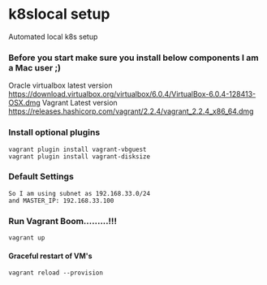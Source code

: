# k8slocal setup
Automated local k8s setup

### Before you start make sure you install below components I am a Mac user ;)
Oracle virtualbox latest version https://download.virtualbox.org/virtualbox/6.0.4/VirtualBox-6.0.4-128413-OSX.dmg
Vagrant Latest version https://releases.hashicorp.com/vagrant/2.2.4/vagrant_2.2.4_x86_64.dmg

### Install optional plugins
```
vagrant plugin install vagrant-vbguest
vagrant plugin install vagrant-disksize
```
### Default Settings
```
So I am using subnet as 192.168.33.0/24
and MASTER_IP: 192.168.33.100 
```


### Run Vagrant Boom.........!!!
```
vagrant up
```

#### Graceful restart of VM's
```
vagrant reload --provision
```
